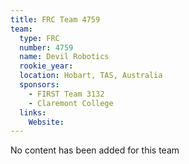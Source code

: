 ```yaml
---
title: FRC Team 4759
team:
  type: FRC
  number: 4759
  name: Devil Robotics
  rookie_year: 
  location: Hobart, TAS, Australia
  sponsors:
    - FIRST Team 3132
    - Claremont College
  links:
    Website: 
---
```

No content has been added for this team